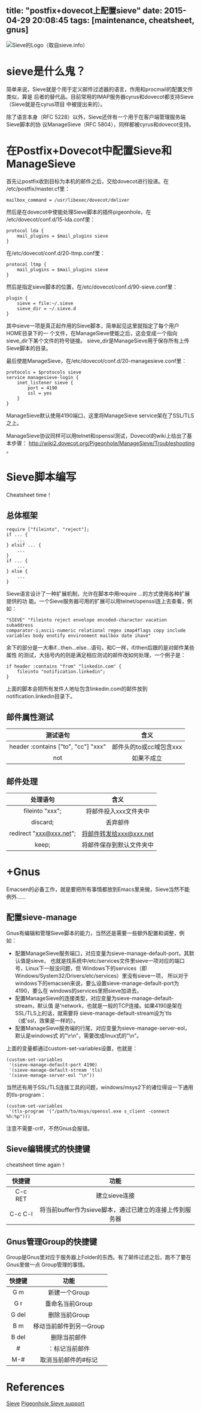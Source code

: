 title: "postfix+dovecot上配置sieve"
date: 2015-04-29 20:08:45
tags: [maintenance, cheatsheet, gnus]
---

![Sieve的Logo（取自sieve.info）](logo.png)

# sieve是什么鬼？

简单来说，Sieve就是个用于定义邮件过滤器的语言，作用和procmail的配置文件类似，算是
后者的替代品。目前常用的IMAP服务器cyrus和dovecot都支持Sieve（Sieve就是在cyrus项目
中被提出来的）。

除了语言本身（RFC 5228）以外，Sieve还伴有一个用于在客户端管理服务端Sieve脚本的协
议ManageSieve（RFC 5804），同样都被cyrus和dovecot支持。

# 在Postfix+Dovecot中配置Sieve和ManageSieve

首先让postfix收到目标为本机的邮件之后，交给dovecot进行投递。在
/etc/postfix/master.cf里：

    mailbox_command = /usr/libexec/dovecot/deliver

然后是在dovecot中使能处理Sieve脚本的插件pigeonhole，在
/etc/dovecot/conf.d/15-lda.conf里：

    protocol lda {
        mail_plugins = $mail_plugins sieve
	}

在/etc/dovecot/conf.d/20-ltmp.conf里：

    protocol ltmp {
        mail_plugins = $mail_plugins sieve
	}

然后是指定sieve脚本的位置，在/etc/dovecot/conf.d/90-sieve.conf里：

    plugin {
	    sieve = file:~/.sieve
		sieve_dir = ~/.sieve.d
	}

其中sieve一项是真正起作用的Sieve脚本，简单起见这里就指定了每个用户HOME目录下的一
个文件，在ManageSieve使能之后，这会变成一个指向sieve_dir下某个文件的符号链接。
sieve_dir是ManageSieve用于保存所有上传Sieve脚本的目录。

最后使能ManageSieve，在/etc/dovecot/conf.d/20-managesieve.conf里：

    protocols = $protocols sieve
	service managesieve-login {
	    inet_listener sieve {
		    port = 4190
			ssl = yes
		}
	}

ManageSieve默认使用4190端口，这里将ManageSieve service架在了SSL/TLS之上。

ManageSieve协议同样可以用telnet和openssl测试，Dovecot的wiki上给出了基本步骤：
http://wiki2.dovecot.org/Pigeonhole/ManageSieve/Troubleshooting 。

# Sieve脚本编写

Cheatsheet time！

## 总体框架

    require ["fileinto", "reject"];
	if ... {
	    ...
	} elsif ... {
	    ...
	}
	if ... {
	    ...
	} else {
	    ...
	}

Sieve语言设计了一种扩展机制，允许在脚本中用require ...的方式使用各种扩展提供的功
能。一个Sieve服务器可用的扩展可以用telnet/openssl连上去查看，例如：

    "SIEVE" "fileinto reject envelope encoded-character vacation subaddress
    comparator-i;ascii-numeric relational regex imap4flags copy include
    variables body enotify environment mailbox date ihave"

余下的部分是一大串if...then...else...语句，和C一样，if/then后跟的是对邮件某些属性
的测试，大括号内的则是满足相应测试的邮件改如何处理，一个例子是：

    if header :contains "from" "linkedin.com" {
        fileinto "notification.linkedin";
	}

上面的脚本会把所有发件人地址包含linkedin.com的邮件放到notification.linkedin目录下。

## 邮件属性测试

| 测试语句           | 含义              |
|:------------------:|:-----------------:|
| header :contains ["to", "cc"] "xxx" | 邮件头的to或cc域包含xxx |
| not <test> | 如果<test>不成立 |

## 邮件处理

| 处理语句           | 含义              |
|:------------------:|:-----------------:|
| fileinto "xxx"; | 将邮件投入xxx文件夹中 |
| discard; | 丢弃邮件 |
| redirect "xxx@xxx.net"; | 将邮件转发给xxx@xxx.net |
| keep; | 将邮件保存到默认文件夹中 |

# +Gnus

Emacsen的必备工作，就是要把所有事情都放到Emacs里来做，Sieve当然不能例外……

## 配置sieve-manage

Gnus有编辑和管理Sieve脚本的能力，当然还是需要一些额外配置和调整，例如：

* 配置ManageSieve服务端口，对应变量为sieve-manage-default-port，其默认值是sieve，
  也就是找系统中/etc/services文件里sieve一项对应的端口号，Linux下一般没问题，但
  Windows下的services（即Windows/System32/Drivers/etc/services）里没有sieve一项，
  所以对于windows下的emacsen来说，要么设置sieve-manage-default-port为4190，要么在
  windows的services里把sieve加进去。
* 配置ManageSieve的连接类型，对应变量为sieve-manage-default-stream，默认值
  是'network，也就是一般的TCP连接。如果4190是架在SSL/TLS上的话，就需要将
  sieve-manage-default-stream设为'tls（或'ssl，效果是一样的）。
* 配置ManageSieve服务端的行尾，对应变量为sieve-manage-server-eol，默认是windows式
  的"\r\n"，需要改成linux式的"\n"。

上面的变量都通过custom-set-variables设置，也就是：

    (custom-set-variables
     '(sieve-manage-default-port 4190)
     '(sieve-manage-default-stream 'tls)
     '(sieve-manage-server-eol "\n"))

当然还有用于SSL/TLS连接工具的问题，windows/msys2下的诸位得设一下通用的tls-program：

    (custom-set-variables
     '(tls-program '("/path/to/msys/openssl.exe s_client -connect %h:%p")))

注意不需要-crlf，不然Gnus会报错。

## Sieve编辑模式的快捷键

cheatsheet time again！

|快捷键               |功能           |
|:-------------------:|:-------------:|
| C-c RET | 建立sieve连接 |
| C-c C-l | 将当前buffer作为sieve脚本，通过已建立的连接上传到服务器 |

## Gnus管理Group的快捷键

Group是Gnus里对应于服务器上Folder的东西。有了邮件过滤之后，跑不了要在Gnus里做一点
Group管理的事情。

|快捷键               |功能           |
|:-------------------:|:-------------:|
|G m|新建一个Group|
|G r| 重命名当前Group|
|G del| 删除当前Group |
|B m | 移动当前邮件到另一Group |
|B del|删除当前邮件|
|\#|：标记当前邮件|
|M-\#|取消当前邮件的\#标记|

# References

[Sieve](http://sieve.info/)
[Pigeonhole Sieve support](http://wiki2.dovecot.org/Pigeonhole)
